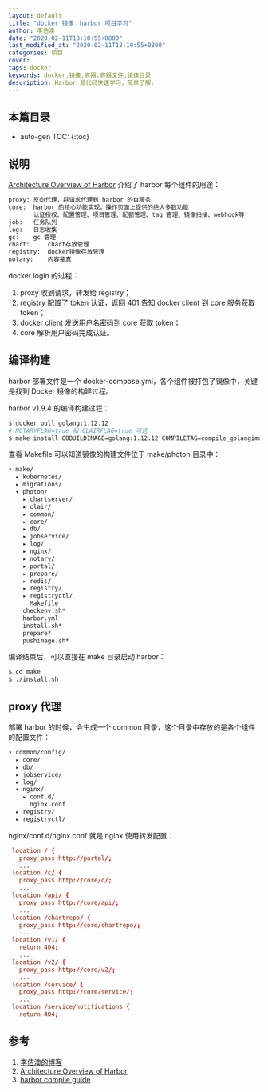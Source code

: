 ```yaml
---
layout: default
title: "docker 镜像：harbor 项目学习"
author: 李佶澳
date: "2020-02-11T18:10:55+0800"
last_modified_at: "2020-02-11T18:10:55+0800"
categories: 项目
cover:
tags: docker
keywords: docker,镜像,容器,容器文件,镜像目录
description: Harbor 源代码快速学习，简单了解，
---
```


## 本篇目录

* auto-gen TOC:
{:toc}

## 说明

[Architecture Overview of Harbor][2] 介绍了 harbor 每个组件的用途：

```sh
proxy: 反向代理，将请求代理到 harbor 的自服务
core:  harbor 的核心功能实现，操作页面上提供的绝大多数功能
       认证授权、配置管理、项目管理、配额管理、tag 管理、镜像扫描、webhook等
job:   任务队列
log:   日志收集
gc:    gc 管理
chart:     chart存放管理
registry:  docker镜像存放管理
notary:    内容鉴真
```

docker login 的过程：

1. proxy 收到请求，转发给 registry；
2. registry 配置了 token 认证，返回 401 告知 docker client 到 core 服务获取 token；
3. docker client 发送用户名密码到 core 获取 token；
4. core 解析用户密码完成认证。

## 编译构建

harbor 部署文件是一个 docker-compose.yml，各个组件被打包了镜像中，关键是找到 Docker 镜像的构建过程。

harbor v1.9.4 的编译构建过程：

```sh
$ docker pull golang:1.12.12
# NOTARYFLAG=true 和 CLAIRFLAG=true 可选
$ make install GOBUILDIMAGE=golang:1.12.12 COMPILETAG=compile_golangimage
```

查看 Makefile 可以知道镜像的构建文件位于 make/photon 目录中：

```sh
▾ make/
  ▸ kubernetes/
  ▸ migrations/
  ▾ photon/
    ▸ chartserver/
    ▸ clair/
    ▸ common/
    ▸ core/
    ▸ db/
    ▸ jobservice/
    ▸ log/
    ▸ nginx/
    ▸ notary/
    ▸ portal/
    ▸ prepare/
    ▸ redis/
    ▸ registry/
    ▸ registryctl/
      Makefile
    checkenv.sh*
    harbor.yml
    install.sh*
    prepare*
    pushimage.sh*
```

编译结束后，可以直接在 make 目录启动 harbor：

```sh
$ cd make
$ ./install.sh
```

## proxy 代理

部署 harbor 的时候，会生成一个 common 目录，这个目录中存放的是各个组件的配置文件：

```sh
▾ common/config/
  ▸ core/
  ▸ db/
  ▸ jobservice/
  ▸ log/
  ▾ nginx/
    ▸ conf.d/
      nginx.conf
  ▸ registry/
  ▸ registryctl/
```

nginx/conf.d/nginx.conf 就是 nginx 使用转发配置：

```conf
 location / {
   proxy_pass http://portal/;
   ...
 location /c/ {
   proxy_pass http://core/c/;
   ...
 location /api/ {
   proxy_pass http://core/api/;
   ...
 location /chartrepo/ {
   proxy_pass http://core/chartrepo/;
   ...
 location /v1/ {
   return 404;
   ...
 location /v2/ {
   proxy_pass http://core/v2/;
   ...
 location /service/ {
   proxy_pass http://core/service/;
   ...
 location /service/notifications {
   return 404;
```

## 参考

1. [李佶澳的博客][1]
2. [Architecture Overview of Harbor][2]
3. [harbor compile guide][3]

[1]: https://www.lijiaocn.com "李佶澳的博客"
[2]: https://github.com/goharbor/harbor/wiki/Architecture-Overview-of-Harbor "Architecture Overview of Harbor"
[3]: https://github.com/goharbor/harbor/blob/v1.9.4/docs/compile_guide.md "harbor compile guide"
